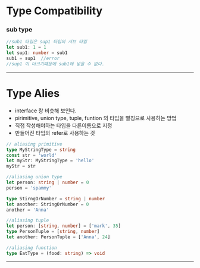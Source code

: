 # Type Compatibility

### sub type
```ts
//sub1 타입은 sup1 타입의 서브 타입
let sub1: 1 = 1
let sup1: number = sub1
sub1 = sup1  //error 
//sup1 이 더크기떄문에 sub1에 넣을 수 없다.
```
---

# Type Alies
- interface 랑 비슷해 보인다.
- pirimitive, union type, tuple, funtion 의 타입을 별칭으로 사용하는 방법
- 직접 작성해야하는 타입을 다른이름으로 지정
- 만들어진 타입의 refer로 사용하는 것

```ts
// aliasing primitive
type MyStringType = string
const str = 'world'
let myStr: MyStringType = 'hello'
myStr = str

//aliasing union type
let person: string | number = 0
person = 'spammy'

type StirngOrNumber = string | number
let another: StringOrNumber = 0
another = 'Anna'

//aliasing tuple
let person: [string, number] = ['mark', 35]
type PersonTuple = [string, number]
let another: PersonTuple = ['Anna', 24]

//aliasing function
type EatType = (food: string) => void
```
---

